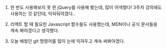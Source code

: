 1. 한 번도 사용해보지 못 한 jQuery를 사용해 봤는데, 많이 어색했다! 3주차 강의에도 사용하는 것 같던데, 익혀둬야겠다..

2. 리액트 할 때 필요한 Javascript 함수들도 사용했는데, MDN이나 공식 문서들을 계속 봐야겠다고 생각했다.

3. 오늘 배웠던 git 명령어를 많이 눈에 익혀두고 계속 써봐야겠다.
